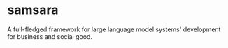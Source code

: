# samsara
A full-fledged framework for large language model systems' development for business and social good.
